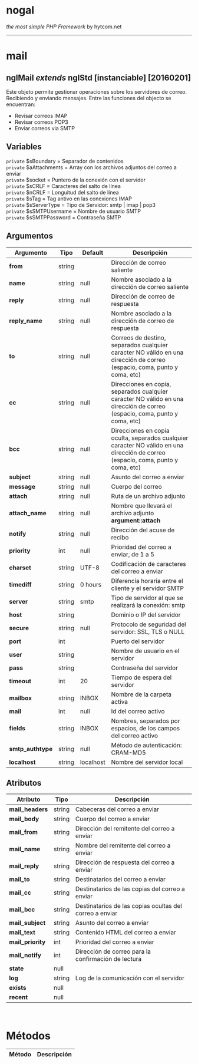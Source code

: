 # nogal
*the most simple PHP Framework* by hytcom.net
___
  

# mail
## nglMail *extends* nglStd [instanciable] [20160201]
Este objeto permite gestionar operaciones sobre los servidores de correo. Recibiendo y enviando mensajes.
Entre las funciones del objecto se encuentran:<ul><li>Revisar correos IMAP</li><li>Revisar correos POP3</li><li>Enviar correos via SMTP</li></ul>
  
## Variables
`private` $sBoundary = Separador de contenidos  
`private` $aAttachments = Array con los archivos adjuntos del correo a enviar  
`private` $socket = Puntero de la conexión con el servidor  
`private` $sCRLF = Caracteres del salto de línea  
`private` $nCRLF = Longuitud del salto de línea  
`private` $sTag = Tag antivo en las conexiones IMAP  
`private` $sServerType = Tipo de Servidor: smtp | imap | pop3  
`private` $sSMTPUsername = Nombre de usuario SMTP  
`private` $sSMTPPassword = Contraseña SMTP  

## Argumentos
|Argumento|Tipo|Default|Descripción|
|---|---|---|---|
|**from**|string||Dirección de correo saliente|
|**name**|string|null|Nombre asociado a la dirección de correo saliente|
|**reply**|string|null|Dirección de correo de respuesta|
|**reply_name**|string|null|Nombre asociado a la dirección de correo de respuesta|
|**to**|string|null|Correos de destino, separados cualquier caracter NO válido en una dirección de correo (espacio, coma, punto y coma, etc)|
|**cc**|string|null|Direcciones en copia, separados cualquier caracter NO válido en una dirección de correo (espacio, coma, punto y coma, etc)|
|**bcc**|string|null|Direcciones en copia oculta, separados cualquier caracter NO válido en una dirección de correo (espacio, coma, punto y coma, etc)|
|**subject**|string|null|Asunto del correo a enviar|
|**message**|string|null|Cuerpo del correo|
|**attach**|string|null|Ruta de un archivo adjunto|
|**attach_name**|string|null|Nombre que llevará el archivo adjunto **argument::attach**|
|**notify**|string|null|Dirección del acuse de recibo|
|**priority**|int|null|Prioridad del correo a enviar, de 1 a 5|
|**charset**|string|UTF-8|Codificación de caracteres del correo a enviar|
|**timediff**|string|0 hours|Diferencia horaria entre el cliente y el servidor SMTP|
|**server**|string|smtp|Tipo de servidor al que se realizará la conexión: smtp | imap | pop3|
|**host**|string||Dominio o IP del servidor|
|**secure**|string|null|Protocolo de seguridad del servidor: SSL, TLS o NULL|
|**port**|int||Puerto del servidor|
|**user**|string||Nombre de usuario en el servidor|
|**pass**|string||Contraseña del servidor|
|**timeout**|int|20|Tiempo de espera del servidor|
|**mailbox**|string|INBOX|Nombre de la carpeta activa|
|**mail**|int|null|Id del correo activo|
|**fields**|string|INBOX|Nombres, separados por espacios, de los campos del correo activo|
|**smtp_authtype**|string|null|Método de autenticación: CRAM-MD5 | LOGIN | PLAIN|
|**localhost**|string|localhost|Nombre del servidor local|

## Atributos
|Atributo|Tipo|Descripción|
|---|---|---|
|**mail_headers**|string|Cabeceras del correo a enviar|
|**mail_body**|string|Cuerpo del correo a enviar|
|**mail_from**|string|Dirección del remitente del correo a enviar|
|**mail_name**|string|Nombre del remitente del correo a enviar|
|**mail_reply**|string|Dirección de respuesta del correo a enviar|
|**mail_to**|string|Destinatarios del correo a enviar|
|**mail_cc**|string|Destinatarios de las copias del correo a enviar|
|**mail_bcc**|string|Destinatarios de las copias ocultas del correo a enviar|
|**mail_subject**|string|Asunto del correo a enviar|
|**mail_text**|string|Contenido HTML del correo a enviar|
|**mail_priority**|int|Prioridad del correo a enviar|
|**mail_notify**|int|Dirección de correo para la confirmación de lectura|
|**state**|null||
|**log**|string|Log de la comunicación con el servidor|
|**exists**|null||
|**recent**|null||

  
&nbsp;

# Métodos
|Método|Descripción|
|---|---|

  
&nbsp;

